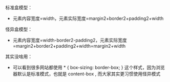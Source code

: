 标准盒模型：

* 元素内容宽度=width，元素实际宽度=margin2+border2+padding2+width

怪异盒模型：

* 元素内容宽度=width-border2-padding2，元素实际宽度=margin2+border2+padding2+width=margin2+width

其实没啥用：

* 可以看到很多网站都使用 * { box-sizing: border-box; } 这个样式，因为浏览器默认是标准模式，也就是 content-box , 而大家其实更习惯使用怪异模式